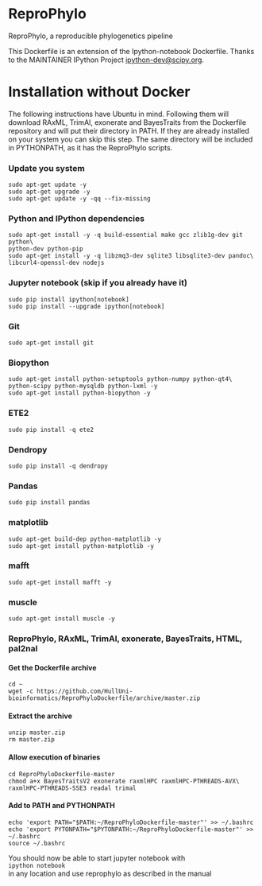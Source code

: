 ReproPhylo
========== 
ReproPhylo, a reproducible phylogenetics pipeline 
  
This Dockerfile is an extension of the Ipython-notebook Dockerfile. Thanks to the MAINTAINER IPython Project <ipython-dev@scipy.org>.  
  

Installation without Docker
==========================
The following instructions have Ubuntu in mind. Following them will download RAxML, TrimAl, exonerate and BayesTraits from the Dockerfile repository and will put their directory in PATH. If they are already installed on your system you can skip this step. The same directory will be included in PYTHONPATH, as it has the ReproPhylo scripts.

### Update you system

`sudo apt-get update -y`  
`sudo apt-get upgrade -y`  
`sudo apt-get update -y -qq --fix-missing`  

### Python and IPython dependencies
  
`sudo apt-get install -y -q build-essential make gcc zlib1g-dev git python\`  
`python-dev python-pip`  
`sudo apt-get install -y -q libzmq3-dev sqlite3 libsqlite3-dev pandoc\`   
`libcurl4-openssl-dev nodejs`  

### Jupyter notebook (skip if you already have it)
`sudo pip install ipython[notebook]`  
`sudo pip install --upgrade ipython[notebook]`  

### Git

`sudo apt-get install git`  

### Biopython

`sudo apt-get install python-setuptools python-numpy python-qt4\`  
`python-scipy python-mysqldb python-lxml -y`  
`sudo apt-get install python-biopython -y`  

### ETE2

`sudo pip install -q ete2`  

### Dendropy

`sudo pip install -q dendropy`  

### Pandas

`sudo pip install pandas`  

### matplotlib

`sudo apt-get build-dep python-matplotlib -y`  
`sudo apt-get install python-matplotlib -y`  

### mafft

`sudo apt-get install mafft -y`  

### muscle

`sudo apt-get install muscle -y`  

### ReproPhylo, RAxML, TrimAl, exonerate, BayesTraits, HTML, pal2nal

#### Get the Dockerfile archive
`cd ~`  
`wget -c https://github.com/HullUni-bioinformatics/ReproPhyloDockerfile/archive/master.zip`  

#### Extract the archive
`unzip master.zip`  
`rm master.zip`  

#### Allow execution of binaries
`cd ReproPhyloDockerfile-master`  
`chmod a+x BayesTraitsV2 exonerate raxmlHPC raxmlHPC-PTHREADS-AVX\`  
`raxmlHPC-PTHREADS-SSE3 readal trimal`  

#### Add to PATH and PYTHONPATH

`echo 'export PATH="$PATH:~/ReproPhyloDockerfile-master"' >> ~/.bashrc`  
`echo 'export PYTONPATH="$PYTONPATH:~/ReproPhyloDockerfile-master"' >> ~/.bashrc`  
`source ~/.bashrc`   

You should now be able to start jupyter notebook with   
`ipython notebook`  
in any location and use reprophylo as described in the manual  